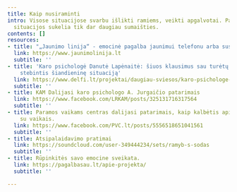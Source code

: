 ```yaml
---
title: Kaip nusiraminti
intro: Visose situacijose svarbu išlikti ramiems, veikti apgalvotai. Panika stresinėse
  situacijos sukelia tik dar daugiau sumaišties.
contents: []
resources:
- title: "„Jaunimo linija“ - emocinė pagalba jaunimui telefonu arba susirašinėjimu"
  link: https://www.jaunimolinija.lt
  subtitle: ''
- title: 'Karo psichologė Danutė Lapėnaitė: šiuos klausimus sau turėtų užduoti kiekvienas,
    stebintis šiandieninę situaciją'
  link: https://www.delfi.lt/projektai/daugiau-sviesos/karo-psichologe-danute-lapenaite-siuos-klausimus-sau-turetu-uzduoti-kiekvienas-stebintis-siandienine-situacija.d?id=89602427
  subtitle: ''
- title: KAM Dalijasi karo psichologo A. Jurgaičio patarimais
  link: https://www.facebook.com/LRKAM/posts/325131716317564
  subtitle: ''
- title: Paramos vaikams centras dalijasi patarimais, kaip kalbėtis apie situaciją
    su vaikais.
  link: https://www.facebook.com/PVC.lt/posts/5556518651041561
  subtitle: ''
- title: Atsipalaidavimo pratimai
  link: https://soundcloud.com/user-349444234/sets/ramyb-s-sodas
  subtitle: ''
- title: Rūpinkitės savo emocine sveikata.
  link: https://pagalbasau.lt/apie-projekta/
  subtitle: ''

---
```

